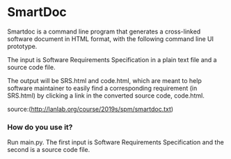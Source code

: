 # SmartDoc

Smartdoc is a command line program that generates a cross-linked software
document in HTML format, with the following command line UI prototype.

The input is Software Requirements Specification in a plain text file and a source code file.

The output will be SRS.html and code.html, which are meant to help
software maintainer to easily find a corresponding requirement (in
SRS.html) by clicking a link in the converted source code, code.html.

source:(http://lanlab.org/course/2019s/spm/smartdoc.txt)

### How do you use it?

Run main.py.
The first input is Software Requirements Specification and the second is a source code file.

